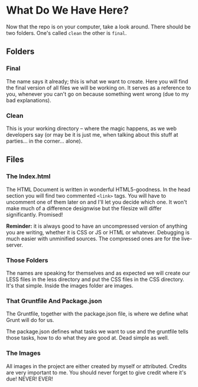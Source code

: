 # What Do We Have Here?

Now that the repo is on your computer, take a look around. There should be two folders. One's called `clean` the other is `final`.

## Folders

### Final

The name says it already; this is what we want to create. Here you will find the final version of all files we will be working on. It serves as a reference to you, whenever you can't go on because something went wrong (due to my bad explanations).

### Clean

This is your working directory – where the magic happens, as we web developers say (or may be it is just me, when talking about this stuff at parties... in the corner... alone).

## Files

### The Index.html

The HTML Document is written in wonderful HTML5-goodness. In the head section you will find two commented `<link>` tags. You will have to uncomment one of them later on and I'll let you decide which one. It won't make much of a difference designwise but the filesize will differ significantly. Promised!

**Reminder:** it is always good to have an uncompressed version of anything you are writing, whether it is CSS or JS or HTML or whatever. Debugging is much easier with unminified sources. The compressed ones are for the live-server.

### Those Folders

The names are speaking for themselves and as expected we will create our LESS files in the less directory and put the CSS files in the CSS directory. It's that simple. Inside the images folder are images.

### That Gruntfile And Package.json

The Gruntfile, together with the package.json file, is where we define what Grunt will do for us.

The package.json defines what tasks we want to use and the gruntfile tells those tasks, how to do what they are good at. Dead simple as well.

### The Images

All images in the project are either created by myself or attributed. Credits are very important to me. You should never forget to give credit where it's due! NEVER! EVER!